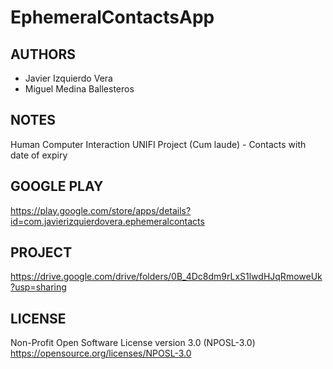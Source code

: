 # EphemeralContactsApp
## AUTHORS 
* Javier Izquierdo Vera
* Miguel Medina Ballesteros

## NOTES
Human Computer Interaction UNIFI Project (Cum laude) - Contacts with date of expiry

## GOOGLE PLAY
https://play.google.com/store/apps/details?id=com.javierizquierdovera.ephemeralcontacts

## PROJECT
https://drive.google.com/drive/folders/0B_4Dc8dm9rLxS1lwdHJqRmoweUk?usp=sharing

## LICENSE
Non-Profit Open Software License version 3.0 (NPOSL-3.0)
https://opensource.org/licenses/NPOSL-3.0
